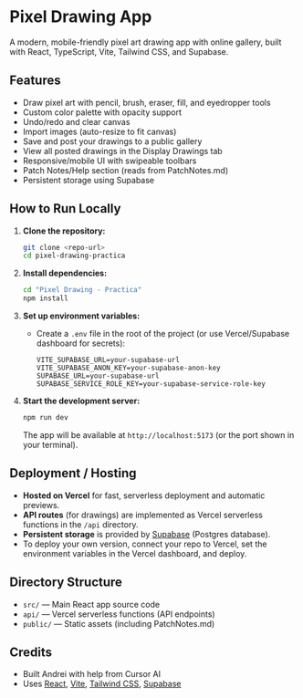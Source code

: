 # Pixel Drawing App

A modern, mobile-friendly pixel art drawing app with online gallery, built with React, TypeScript, Vite, Tailwind CSS, and Supabase.

## Features
- Draw pixel art with pencil, brush, eraser, fill, and eyedropper tools
- Custom color palette with opacity support
- Undo/redo and clear canvas
- Import images (auto-resize to fit canvas)
- Save and post your drawings to a public gallery
- View all posted drawings in the Display Drawings tab
- Responsive/mobile UI with swipeable toolbars
- Patch Notes/Help section (reads from PatchNotes.md)
- Persistent storage using Supabase

## How to Run Locally

1. **Clone the repository:**
   ```sh
   git clone <repo-url>
   cd pixel-drawing-practica
   ```

2. **Install dependencies:**
   ```sh
   cd "Pixel Drawing - Practica"
   npm install
   ```

3. **Set up environment variables:**
   - Create a `.env` file in the root of the project (or use Vercel/Supabase dashboard for secrets):
     ```env
     VITE_SUPABASE_URL=your-supabase-url
     VITE_SUPABASE_ANON_KEY=your-supabase-anon-key
     SUPABASE_URL=your-supabase-url
     SUPABASE_SERVICE_ROLE_KEY=your-supabase-service-role-key
     ```

4. **Start the development server:**
   ```sh
   npm run dev
   ```
   The app will be available at `http://localhost:5173` (or the port shown in your terminal).

## Deployment / Hosting
- **Hosted on Vercel** for fast, serverless deployment and automatic previews.
- **API routes** (for drawings) are implemented as Vercel serverless functions in the `/api` directory.
- **Persistent storage** is provided by [Supabase](https://supabase.com/) (Postgres database).
- To deploy your own version, connect your repo to Vercel, set the environment variables in the Vercel dashboard, and deploy.

## Directory Structure
- `src/` — Main React app source code
- `api/` — Vercel serverless functions (API endpoints)
- `public/` — Static assets (including PatchNotes.md)

## Credits
- Built Andrei with help from Cursor AI
- Uses [React](https://react.dev/), [Vite](https://vitejs.dev/), [Tailwind CSS](https://tailwindcss.com/), [Supabase](https://supabase.com/)

